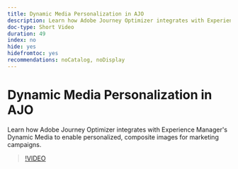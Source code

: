 ```yaml
---
title: Dynamic Media Personalization in AJO
description: Learn how Adobe Journey Optimizer integrates with Experience Manager's Dynamic Media to enable personalized, composite images for marketing campaigns.
doc-type: Short Video
duration: 49
index: no
hide: yes
hidefromtoc: yes
recommendations: noCatalog, noDisplay
---
```


# Dynamic Media Personalization in AJO

Learn how Adobe Journey Optimizer integrates with Experience Manager's Dynamic Media to enable personalized, composite images for marketing campaigns.

<!-- 62_S520_3442520_48_dynamic-media-personalization-in-ajo -->
>[!VIDEO](https://video.tv.adobe.com/v/3458201/?learn=on&enablevpops=true)
